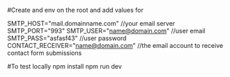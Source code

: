 #Create and env on the root and add values for

SMTP_HOST="mail.domainname.com" //your email server
SMTP_PORT="993"
SMTP_USER="name@domain.com" //user email
SMTP_PASS="asfasf43" //user password
CONTACT_RECEIVER="name@domain.com" //the email account to receive contact form submissions

#To test locally
npm install
npm run dev
